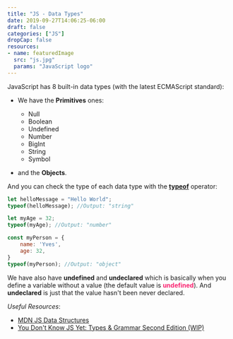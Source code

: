 ```yaml
---
title: "JS - Data Types"
date: 2019-09-27T14:06:25-06:00
draft: false
categories: ["JS"]
dropCap: false
resources:
- name: featuredImage
  src: "js.jpg"
  params: "JavaScript logo"
---
```


JavaScript has 8 built-in data types (with the latest ECMAScript standard):

* We have the **Primitives** ones: 
    * Null 
    * Boolean
    * Undefined
    * Number
    * BigInt
    * String
    * Symbol

* and the **Objects**.

And you can check the type of each data type with the **[typeof](https://developer.mozilla.org/en-US/docs/Web/JavaScript/Reference/Operators/typeof)** operator:

```javascript
let helloMessage = "Hello World";
typeof(helloMessage); //Output: "string"

let myAge = 32;
typeof(myAge); //Output: "number"

const myPerson = {
    name: 'Yves',
    age: 32,
}
typeof(myPerson); //Output: "object"
```
 We have also have __undefined__ and __undeclared__ which is basically when you define a variable without a value (the default value is <span style="color: #f92672">**undefined**</span>). And __undeclared__ is just that the value hasn't been never declared.

<em>Useful Resources</em>:

* [MDN JS Data Structures](https://developer.mozilla.org/en-US/docs/Web/JavaScript/Data_structures)
* [You Don't Know JS Yet: Types & Grammar Second Edition (WIP)](https://github.com/getify/You-Dont-Know-JS/tree/2nd-ed/types-grammar)